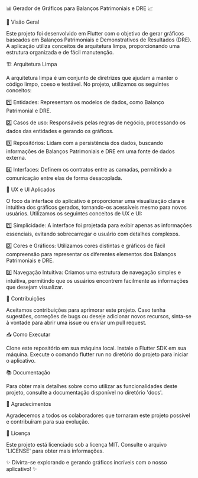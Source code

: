 📊 Gerador de Gráficos para Balanços Patrimoniais e DRE 📈

📝 Visão Geral

Este projeto foi desenvolvido em Flutter com o objetivo de gerar gráficos baseados em Balanços Patrimoniais e Demonstrativos de Resultados (DRE). A aplicação utiliza conceitos de arquitetura limpa, proporcionando uma estrutura organizada e de fácil manutenção.

🏗️ Arquitetura Limpa

A arquitetura limpa é um conjunto de diretrizes que ajudam a manter o código limpo, coeso e testável. No projeto, utilizamos os seguintes conceitos:

1️⃣ Entidades: Representam os modelos de dados, como Balanço Patrimonial e DRE.

2️⃣ Casos de uso: Responsáveis pelas regras de negócio, processando os dados das entidades e gerando os gráficos.

3️⃣ Repositórios: Lidam com a persistência dos dados, buscando informações de Balanços Patrimoniais e DRE em uma fonte de dados externa.

4️⃣ Interfaces: Definem os contratos entre as camadas, permitindo a comunicação entre elas de forma desacoplada.

🎨 UX e UI Aplicados

O foco da interface do aplicativo é proporcionar uma visualização clara e intuitiva dos gráficos gerados, tornando-os acessíveis mesmo para novos usuários. Utilizamos os seguintes conceitos de UX e UI:

1️⃣ Simplicidade: A interface foi projetada para exibir apenas as informações essenciais, evitando sobrecarregar o usuário com detalhes complexos.

2️⃣ Cores e Gráficos: Utilizamos cores distintas e gráficos de fácil compreensão para representar os diferentes elementos dos Balanços Patrimoniais e DRE.

3️⃣ Navegação Intuitiva: Criamos uma estrutura de navegação simples e intuitiva, permitindo que os usuários encontrem facilmente as informações que desejam visualizar.

🌟 Contribuições

Aceitamos contribuições para aprimorar este projeto. Caso tenha sugestões, correções de bugs ou deseje adicionar novos recursos, sinta-se à vontade para abrir uma issue ou enviar um pull request.

📥 Como Executar

Clone este repositório em sua máquina local.
Instale o Flutter SDK em sua máquina.
Execute o comando flutter run no diretório do projeto para iniciar o aplicativo.


📚 Documentação

Para obter mais detalhes sobre como utilizar as funcionalidades deste projeto, consulte a documentação disponível no diretório 'docs'.

🙌 Agradecimentos

Agradecemos a todos os colaboradores que tornaram este projeto possível e contribuíram para sua evolução.

📃 Licença

Este projeto está licenciado sob a licença MIT. Consulte o arquivo 'LICENSE' para obter mais informações.

✨ Divirta-se explorando e gerando gráficos incríveis com o nosso aplicativo! ✨
